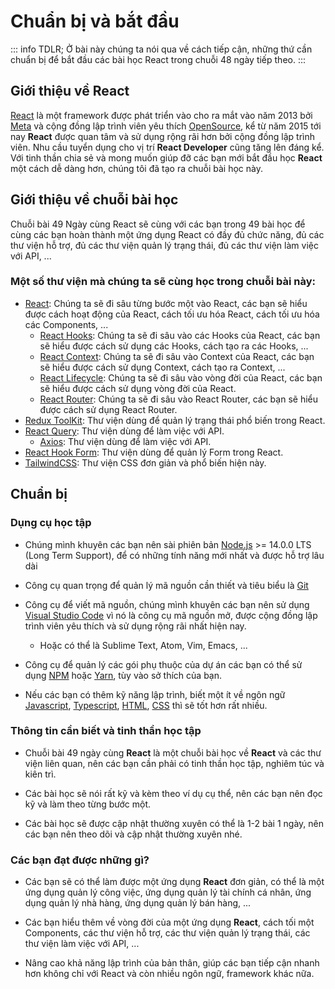 # Chuẩn bị và bắt đầu

::: info TDLR;
Ở bài này chúng ta nói qua về cách tiếp cận, những thứ cần chuẩn bị để bắt đầu các bài học React trong chuỗi 48 ngày
tiếp theo.
:::

## Giới thiệu về React

[React](https://react.dev/) là một framework được phát triển vào cho ra mắt vào năm 2013 bởi
[Meta](https://about.meta.com) và cộng đồng lập trình viên yêu thích
[OpenSource](https://en.wikipedia.org/wiki/Open_source), kể từ năm 2015 tới nay
**React** được quan tâm và sử dụng rộng rãi hơn bởi cộng đồng lập trình viên.
Nhu cầu tuyển dụng cho vị trí **React Developer** cũng tăng lên đáng kể.
Với tinh thần chia sẻ và mong muốn giúp đỡ các bạn mới bắt đầu học **React** một cách dễ dàng hơn,
chúng tôi đã tạo ra chuỗi bài học này.

## Giới thiệu về chuỗi bài học

Chuỗi bài 49 Ngày cùng React sẽ cùng với các bạn trong 49 bài học để cùng các bạn hoàn thành một ứng dụng React có đầy
đủ chức năng, đủ các thư viện hỗ trợ, đủ các thư viện quản lý trạng thái, đủ các thư viện làm việc với API, ...

### Một số thư viện mà chúng ta sẽ cùng học trong chuỗi bài này:

* [React](https://react.dev/): Chúng ta sẽ đi sâu từng bước một vào React, các bạn sẽ hiểu được cách hoạt động của
  React, cách tối ưu hóa React, cách tối ưu hóa các Components, ...
    * [React Hooks](https://reactjs.org/docs/hooks-intro.html): Chúng ta sẽ đi sâu vào các Hooks của React, các bạn sẽ
      hiểu được cách sử dụng các Hooks, cách tạo ra các Hooks, ...
    * [React Context](https://reactjs.org/docs/context.html): Chúng ta sẽ đi sâu vào Context của React, các bạn sẽ
      hiểu được cách sử dụng Context, cách tạo ra Context, ...
    * [React Lifecycle](https://reactjs.org/docs/state-and-lifecycle.html): Chúng ta sẽ đi sâu vào vòng đời của
      React, các bạn sẽ hiểu được cách sử dụng vòng đời của React.
    * [React Router](https://reactrouter.com/): Chúng ta sẽ đi sâu vào React Router, các bạn sẽ hiểu được cách sử dụng
      React Router.
* [Redux ToolKit](https://redux.js.org/): Thư viện dùng để quản lý trạng thái phổ biến trong React.
* [React Query](https://react-query.tanstack.com/): Thư viện dùng để làm việc với API.
    * [Axios](https://axios-http.com/): Thư viện dùng để làm việc với API.
* [React Hook Form](https://react-hook-form.com/): Thư viện dùng để quản lý Form trong React.
* [TailwindCSS](https://tailwindcss.com/): Thư viện CSS đơn giản và phổ biến hiện này.

## Chuẩn bị

### Dụng cụ học tập

* Chúng mình khuyên các bạn nên sài phiên bản [Node.js](https://nodejs.org/en/) >= 14.0.0 LTS (Long Term Support), để có
  những tính năng mới
  nhất và được hỗ trợ lâu dài

* Công cụ quan trọng để quản lý mã nguồn cần thiết và tiêu biểu là [Git](https://git-scm.com/)

* Công cụ để viết mã nguồn, chúng mình khuyên các bạn nên sử dụng [Visual Studio Code](https://code.visualstudio.com/)
  vì nó là công cụ mã nguồn mở, được cộng đồng lập trình viên yêu thích và sử dụng rộng rãi nhất hiện nay.
    * Hoặc có thể là Sublime Text, Atom, Vim, Emacs, ...

* Công cụ để quản lý các gói phụ thuộc của dự án các bạn có thể sử dụng [NPM](https://www.npmjs.com/) hoặc
  [Yarn](https://yarnpkg.com/), tùy vào sở thích của bạn.

* Nếu các bạn có thêm kỹ năng lập trình, biết một ít về ngôn
  ngữ [Javascript](https://www.javascript.com/), [Typescript](https://www.typescriptlang.org/), [HTML](https://en.wikipedia.org/wiki/HTML), [CSS](https://en.wikipedia.org/wiki/CSS)
  thì sẽ tốt hơn rất nhiều.

### Thông tin cần biết và tinh thần học tập

* Chuỗi bài 49 ngày cùng **React** là một chuỗi bài học về **React** và các thư viện liên quan, nên các bạn cần phải có
  tinh thần học tập, nghiêm túc và kiên trì.

* Các bài học sẽ nói rất kỹ và kèm theo ví dụ cụ thể, nên các bạn nên đọc kỹ và làm theo từng bước một.

* Các bài học sẽ được cập nhật thường xuyên có thể là 1-2 bài 1 ngày, nên các bạn nên theo dõi và cập nhật thường xuyên
  nhé.

### Các bạn đạt được những gì?

* Các bạn sẽ có thể làm được một ứng dụng **React** đơn giản, có thể là một ứng dụng quản lý công việc, ứng dụng quản lý
  tài chính cá nhân, ứng dụng quản lý nhà hàng, ứng dụng quản lý bán hàng, ...

* Các bạn hiểu thêm về vòng đời của một ứng dụng **React**, cách tối một Components, các thư viện hỗ trợ, các thư viện
  quản lý trạng thái, các thư viện làm việc với API, ...

* Nâng cao khả năng lập trình của bản thân, giúp các bạn tiếp cận nhanh hơn không chỉ với React và còn nhiều ngôn ngữ,
  framework khác nữa.



